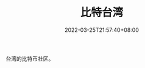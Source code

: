﻿---
weight: 
title: "比特台湾"
description: "台湾的比特币社区"
date: 2022-03-25T21:57:40+08:00
lastmod: 2022-03-25T16:45:40+08:00
draft: false
authors: ["Metabd"]
featuredImage: "bitetaiwan.jpg"
link: ""
tags: ["元宇宙社区","比特台湾"]
categories: ["navigation"]
navigation: ["元宇宙社区"]
lightgallery: true
toc: true
pinned: false
recommend: false
recommend1: false
---
台湾的比特币社区。
